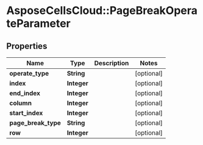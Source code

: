 # AsposeCellsCloud::PageBreakOperateParameter

## Properties
Name | Type | Description | Notes
------------ | ------------- | ------------- | -------------
**operate_type** | **String** |  | [optional] 
**index** | **Integer** |  | [optional] 
**end_index** | **Integer** |  | [optional] 
**column** | **Integer** |  | [optional] 
**start_index** | **Integer** |  | [optional] 
**page_break_type** | **String** |  | [optional] 
**row** | **Integer** |  | [optional] 


